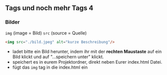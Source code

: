 ## Tags und noch mehr Tags 4

### Bilder

`img` (image = Bild) `src` (source = Quelle)

```html
<img src="./bild.jpeg" alt="kurze Beschreibung"/>
```

- ladet bitte ein Bild herunter, indem ihr mit der **rechten Maustaste** auf ein Bild klickt und auf "...speichern unter" klickt.
- speichert es in eurem Projektordner, direkt neben Eurer index.html Datei.
- fügt das `img` tag in die index.html ein
